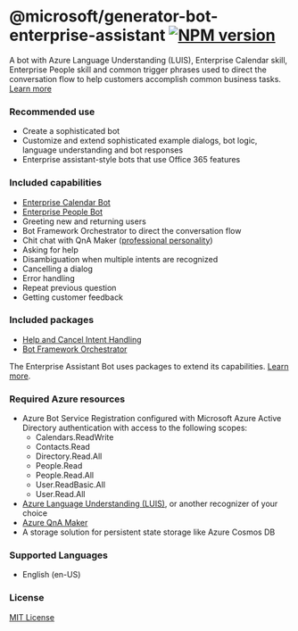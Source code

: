 # @microsoft/generator-bot-enterprise-assistant [![NPM version][npm-image]][npm-url]

A bot with Azure Language Understanding (LUIS), Enterprise Calendar skill, Enterprise People skill and common trigger phrases used to direct the conversation flow to help customers accomplish common business tasks. [Learn more](https://aka.ms/EnterpriseAssistant)

### Recommended use

- Create a sophisticated bot
- Customize and extend sophisticated example dialogs, bot logic, language understanding and bot responses
- Enterprise assistant-style bots that use Office 365 features

### Included capabilities

- [Enterprise Calendar Bot](https://aka.ms/EnterpriseCalendarBot)
- [Enterprise People Bot](https://aka.ms/EnterprisePeopleBot)
- Greeting new and returning users
- Bot Framework Orchestrator to direct the conversation flow
- Chit chat with QnA Maker ([professional personality](https://docs.microsoft.com/en-us/azure/cognitive-services/qnamaker/how-to/chit-chat-knowledge-base?tabs=v1))
- Asking for help
- Disambiguation when multiple intents are recognized
- Cancelling a dialog
- Error handling
- Repeat previous question
- Getting customer feedback

### Included packages

- [Help and Cancel Intent Handling](https://www.nuget.org/packages/Microsoft.Bot.Components.HelpAndCancel/)
- [Bot Framework Orchestrator](https://www.nuget.org/packages/Microsoft.Bot.Builder.AI.Orchestrator/)

The Enterprise Assistant Bot uses packages to extend its capabilities. [Learn more](https://aka.ms/ComponentTemplateDocumentation).

### Required Azure resources

- Azure Bot Service Registration configured with Microsoft Azure Active Directory authentication with access to the following scopes:
    - Calendars.ReadWrite
    - Contacts.Read
    - Directory.Read.All
    - People.Read
    - People.Read.All
    - User.ReadBasic.All
    - User.Read.All
- [Azure Language Understanding (LUIS)][luis], or another recognizer of your choice
- [Azure QnA Maker](https://docs.microsoft.com/en-us/azure/cognitive-services/qnamaker/overview/overview)
- A storage solution for persistent state storage like Azure Cosmos DB

### Supported Languages

- English (en-US)

### License

[MIT License](https://github.com/microsoft/botframework-components/blob/main/LICENSE)

[luis]: https://docs.microsoft.com/en-us/azure/cognitive-services/luis/what-is-luis
[npm-image]: https://badge.fury.io/js/%40microsoft%2Fgenerator-bot-enterprise-assistant.svg
[npm-url]: https://www.npmjs.com/package/@microsoft/generator-bot-enterprise-assistant
